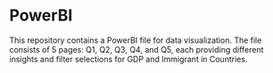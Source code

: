 # PowerBI
This repository contains a PowerBI file for data visualization. The file consists of 5 pages: Q1, Q2, Q3, Q4, and Q5, each providing different insights and filter selections for GDP and Immigrant in Countries.
